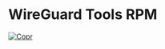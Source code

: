 # WireGuard Tools RPM

[![Copr](https://copr.fedorainfracloud.org/coprs/jdoss/wireguard/package/wireguard-tools/status_image/last_build.png)](https://copr.fedorainfracloud.org/coprs/jdoss/wireguard/package/wireguard-tools/)

